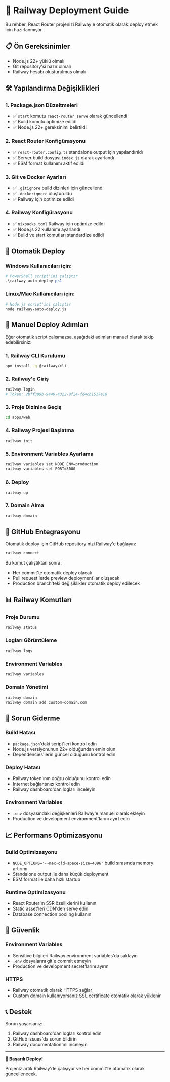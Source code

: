 # 🚀 Railway Deployment Guide

Bu rehber, React Router projenizi Railway'e otomatik olarak deploy etmek için hazırlanmıştır.

## 📋 Ön Gereksinimler

- Node.js 22+ yüklü olmalı
- Git repository'si hazır olmalı
- Railway hesabı oluşturulmuş olmalı

## 🛠️ Yapılandırma Değişiklikleri

### 1. Package.json Düzeltmeleri
- ✅ `start` komutu `react-router serve` olarak güncellendi
- ✅ Build komutu optimize edildi
- ✅ Node.js 22+ gereksinimi belirtildi

### 2. React Router Konfigürasyonu
- ✅ `react-router.config.ts` standalone output için yapılandırıldı
- ✅ Server build dosyası `index.js` olarak ayarlandı
- ✅ ESM format kullanımı aktif edildi

### 3. Git ve Docker Ayarları
- ✅ `.gitignore` build dizinleri için güncellendi
- ✅ `.dockerignore` oluşturuldu
- ✅ Railway için optimize edildi

### 4. Railway Konfigürasyonu
- ✅ `nixpacks.toml` Railway için optimize edildi
- ✅ Node.js 22 kullanımı ayarlandı
- ✅ Build ve start komutları standardize edildi

## 🚀 Otomatik Deploy

### Windows Kullanıcıları için:
```powershell
# PowerShell script'ini çalıştır
.\railway-auto-deploy.ps1
```

### Linux/Mac Kullanıcıları için:
```bash
# Node.js script'ini çalıştır
node railway-auto-deploy.js
```

## 🔧 Manuel Deploy Adımları

Eğer otomatik script çalışmazsa, aşağıdaki adımları manuel olarak takip edebilirsiniz:

### 1. Railway CLI Kurulumu
```bash
npm install -g @railway/cli
```

### 2. Railway'e Giriş
```bash
railway login
# Token: 2bff399b-9440-4322-9f24-fd4cb1527e16
```

### 3. Proje Dizinine Geçiş
```bash
cd apps/web
```

### 4. Railway Projesi Başlatma
```bash
railway init
```

### 5. Environment Variables Ayarlama
```bash
railway variables set NODE_ENV=production
railway variables set PORT=3000
```

### 6. Deploy
```bash
railway up
```

### 7. Domain Alma
```bash
railway domain
```

## 🔄 GitHub Entegrasyonu

Otomatik deploy için GitHub repository'nizi Railway'e bağlayın:

```bash
railway connect
```

Bu komut çalıştıktan sonra:
- Her commit'te otomatik deploy olacak
- Pull request'lerde preview deployment'lar oluşacak
- Production branch'teki değişiklikler otomatik deploy edilecek

## 📊 Railway Komutları

### Proje Durumu
```bash
railway status
```

### Logları Görüntüleme
```bash
railway logs
```

### Environment Variables
```bash
railway variables
```

### Domain Yönetimi
```bash
railway domain
railway domain add custom-domain.com
```

## 🐛 Sorun Giderme

### Build Hatası
- `package.json`'daki script'leri kontrol edin
- Node.js versiyonunun 22+ olduğundan emin olun
- Dependencies'lerin güncel olduğunu kontrol edin

### Deploy Hatası
- Railway token'ının doğru olduğunu kontrol edin
- Internet bağlantınızı kontrol edin
- Railway dashboard'dan logları inceleyin

### Environment Variables
- `.env` dosyasındaki değişkenleri Railway'e manuel olarak ekleyin
- Production ve development environment'larını ayırt edin

## 📈 Performans Optimizasyonu

### Build Optimizasyonu
- `NODE_OPTIONS='--max-old-space-size=4096'` build sırasında memory artırımı
- Standalone output ile daha küçük deployment
- ESM format ile daha hızlı startup

### Runtime Optimizasyonu
- React Router'ın SSR özelliklerini kullanın
- Static asset'leri CDN'den serve edin
- Database connection pooling kullanın

## 🔐 Güvenlik

### Environment Variables
- Sensitive bilgileri Railway environment variables'da saklayın
- `.env` dosyalarını git'e commit etmeyin
- Production ve development secret'larını ayırın

### HTTPS
- Railway otomatik olarak HTTPS sağlar
- Custom domain kullanıyorsanız SSL certificate otomatik olarak yüklenir

## 📞 Destek

Sorun yaşarsanız:
1. Railway dashboard'dan logları kontrol edin
2. GitHub issues'da sorun bildirin
3. Railway documentation'ını inceleyin

---

**🎉 Başarılı Deploy!**

Projeniz artık Railway'de çalışıyor ve her commit'te otomatik olarak güncellenecek.
